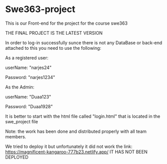 # Swe363-project
This is our Front-end for the project for the course swe363

THE FINAL PROJECT IS THE LATEST VERSION

In order to log-in successfully sunce there is not any DataBase or back-end attached to this you need to use the following:

As a registered user:

userName: "narjes24"

Password: "narjes1234"

As the Admin:

userName: "Duaa123"

Password: "Duaa1928"

It is better to start with the html file called "login.html" that is located in the swe_project file

Note: the work has been done and distributed properly with all team members. 

We tried to deploy it but unfortunately it did not work
the link:
https://magnificent-kangaroo-777b23.netlify.app/
IT HAS NOT BEEN DEPLOYED
